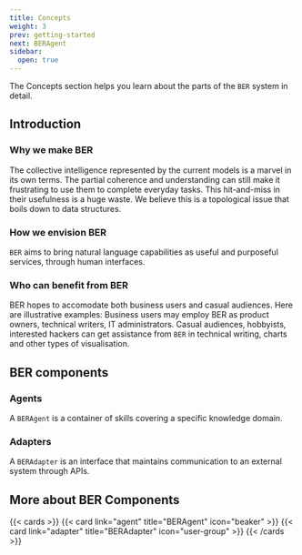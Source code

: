 ```yaml
---
title: Concepts
weight: 3
prev: getting-started
next: BERAgent
sidebar:
  open: true
---
```


The Concepts section helps you learn about the parts of the `BER` system in detail.

## Introduction
### Why we make BER
The collective intelligence represented by the current models is a marvel in its own terms. The partial coherence and understanding can still make it frustrating to use them to complete everyday tasks. This hit-and-miss in their usefulness is a huge waste. We believe this is a topological issue that boils down to data structures.

### How we envision BER
`BER` aims to bring  natural language capabilities as useful and purposeful services, through human interfaces.

### Who can benefit from BER
BER hopes to accomodate both business users and casual audiences. Here are illustrative examples: Business users may employ BER as product owners, technical writers, IT administrators. Casual audiences, hobbyists, interested hackers can get assistance from `BER` in technical writing, charts and other types of visualisation.

## BER components
### Agents
A `BERAgent` is a container of skills covering a specific knowledge domain.

### Adapters
A `BERAdapter` is an interface that maintains communication to an external system through APIs.

## More about BER Components
{{< cards >}}
  {{< card link="agent" title="BERAgent" icon="beaker" >}}
  {{< card link="adapter" title="BERAdapter" icon="user-group" >}}
{{< /cards >}}
